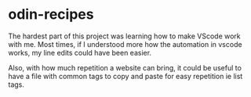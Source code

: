 # odin-recipes

The hardest part of this project was learning how to make VScode work with me. Most times, if I understood more how the automation in 
vscode works, my line edits could have been easier. 

Also, with how much repetition a website can bring, it could be useful to have a file with common tags to copy and paste for easy repetition ie list tags.